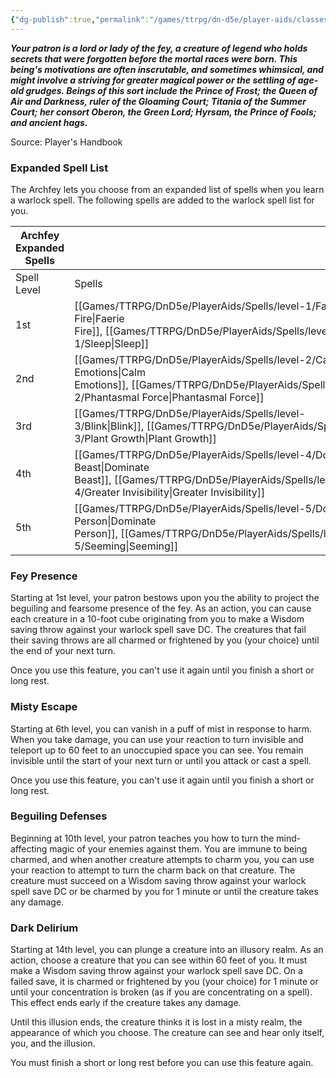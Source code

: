 ```yaml
---
{"dg-publish":true,"permalink":"/games/ttrpg/dn-d5e/player-aids/classes/class-specialisations/warlock-subclass-archfey/","tags":["TTRPG/DND/5e"],"noteIcon":""}
---
```



**_Your patron is a lord or lady of the fey, a creature of legend who holds secrets that were forgotten before the mortal races were born. This being's motivations are often inscrutable, and sometimes whimsical, and might involve a striving for greater magical power or the settling of age-old grudges. Beings of this sort include the Prince of Frost; the Queen of Air and Darkness, ruler of the Gloaming Court; Titania of the Summer Court; her consort Oberon, the Green Lord; Hyrsam, the Prince of Fools; and ancient hags._**

Source: Player's Handbook

### Expanded Spell List

The Archfey lets you choose from an expanded list of spells when you learn a warlock spell. The following spells are added to the warlock spell list for you.

|Archfey Expanded Spells|   |
|---|---|
|Spell Level|Spells|
|1st|[[Games/TTRPG/DnD5e/PlayerAids/Spells/level-1/Faerie Fire\|Faerie Fire]], [[Games/TTRPG/DnD5e/PlayerAids/Spells/level-1/Sleep\|Sleep]]|
|2nd|[[Games/TTRPG/DnD5e/PlayerAids/Spells/level-2/Calm Emotions\|Calm Emotions]], [[Games/TTRPG/DnD5e/PlayerAids/Spells/level-2/Phantasmal Force\|Phantasmal Force]]|
|3rd|[[Games/TTRPG/DnD5e/PlayerAids/Spells/level-3/Blink\|Blink]], [[Games/TTRPG/DnD5e/PlayerAids/Spells/level-3/Plant Growth\|Plant Growth]]|
|4th|[[Games/TTRPG/DnD5e/PlayerAids/Spells/level-4/Dominate Beast\|Dominate Beast]], [[Games/TTRPG/DnD5e/PlayerAids/Spells/level-4/Greater Invisibility\|Greater Invisibility]]|
|5th|[[Games/TTRPG/DnD5e/PlayerAids/Spells/level-5/Dominate Person\|Dominate Person]], [[Games/TTRPG/DnD5e/PlayerAids/Spells/level-5/Seeming\|Seeming]]|

### Fey Presence

Starting at 1st level, your patron bestows upon you the ability to project the beguiling and fearsome presence of the fey. As an action, you can cause each creature in a 10-foot cube originating from you to make a Wisdom saving throw against your warlock spell save DC. The creatures that fail their saving throws are all charmed or frightened by you (your choice) until the end of your next turn.

Once you use this feature, you can't use it again until you finish a short or long rest.

### Misty Escape

Starting at 6th level, you can vanish in a puff of mist in response to harm. When you take damage, you can use your reaction to turn invisible and teleport up to 60 feet to an unoccupied space you can see. You remain invisible until the start of your next turn or until you attack or cast a spell.

Once you use this feature, you can't use it again until you finish a short or long rest.

### Beguiling Defenses

Beginning at 10th level, your patron teaches you how to turn the mind-affecting magic of your enemies against them. You are immune to being charmed, and when another creature attempts to charm you, you can use your reaction to attempt to turn the charm back on that creature. The creature must succeed on a Wisdom saving throw against your warlock spell save DC or be charmed by you for 1 minute or until the creature takes any damage.

### Dark Delirium

Starting at 14th level, you can plunge a creature into an illusory realm. As an action, choose a creature that you can see within 60 feet of you. It must make a Wisdom saving throw against your warlock spell save DC. On a failed save, it is charmed or frightened by you (your choice) for 1 minute or until your concentration is broken (as if you are concentrating on a spell). This effect ends early if the creature takes any damage.

Until this illusion ends, the creature thinks it is lost in a misty realm, the appearance of which you choose. The creature can see and hear only itself, you, and the illusion.

You must finish a short or long rest before you can use this feature again.
